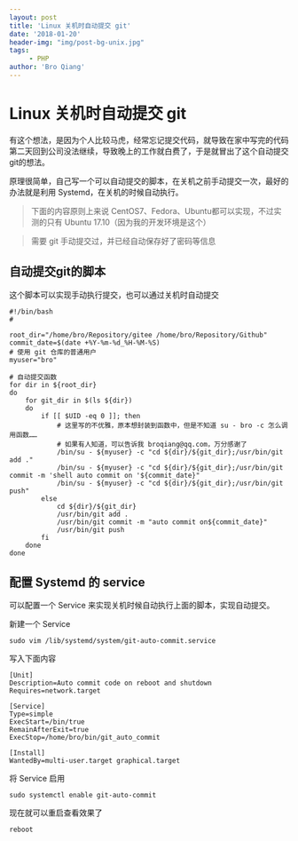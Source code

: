 ```yaml
---
layout: post
title: 'Linux 关机时自动提交 git'
date: '2018-01-20'
header-img: "img/post-bg-unix.jpg"
tags:
     - PHP
author: 'Bro Qiang'
---
```


# Linux 关机时自动提交 git

有这个想法，是因为个人比较马虎，经常忘记提交代码，就导致在家中写完的代码第二天回到公司没法继续，导致晚上的工作就白费了，于是就冒出了这个自动提交git的想法。

原理很简单，自己写一个可以自动提交的脚本，在关机之前手动提交一次，最好的办法就是利用 Systemd，在关机的时候自动执行。

> 下面的内容原则上来说 CentOS7、Fedora、Ubuntu都可以实现，不过实测的只有 Ubuntu 17.10（因为我的开发环境是这个）

> 需要 git 手动提交过，并已经自动保存好了密码等信息

## 自动提交git的脚本

这个脚本可以实现手动执行提交，也可以通过关机时自动提交

```shell
#!/bin/bash
#

root_dir="/home/bro/Repository/gitee /home/bro/Repository/Github"
commit_date=$(date +%Y-%m-%d_%H-%M-%S)
# 使用 git 仓库的普通用户
myuser="bro"

# 自动提交函数
for dir in ${root_dir}
do  
    for git_dir in $(ls ${dir})
    do  
        if [[ $UID -eq 0 ]]; then
            # 这里写的不优雅，原本想封装到函数中，但是不知道 su - bro -c 怎么调用函数……
            # 如果有人知道，可以告诉我 broqiang@qq.com，万分感谢了
            /bin/su - ${myuser} -c "cd ${dir}/${git_dir};/usr/bin/git add ."
            /bin/su - ${myuser} -c "cd ${dir}/${git_dir};/usr/bin/git commit -m 'shell auto commit on '${commit_date}"
            /bin/su - ${myuser} -c "cd ${dir}/${git_dir};/usr/bin/git push"
        else
            cd ${dir}/${git_dir}
            /usr/bin/git add .
            /usr/bin/git commit -m "auto commit on${commit_date}"
            /usr/bin/git push
        fi
    done
done
```

## 配置 Systemd 的 service

可以配置一个 Service 来实现关机时候自动执行上面的脚本，实现自动提交。

新建一个 Service

```shell
sudo vim /lib/systemd/system/git-auto-commit.service
```

写入下面内容

```shell
[Unit]
Description=Auto commit code on reboot and shutdown
Requires=network.target
 
[Service]
Type=simple
ExecStart=/bin/true
RemainAfterExit=true
ExecStop=/home/bro/bin/git_auto_commit
  
[Install]
WantedBy=multi-user.target graphical.target
```

将 Service 启用

```shell
sudo systemctl enable git-auto-commit
```

现在就可以重启查看效果了

```shell
reboot
```

